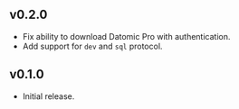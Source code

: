 ## v0.2.0

* Fix ability to download Datomic Pro with authentication.
* Add support for `dev` and `sql` protocol.

## v0.1.0

* Initial release.
